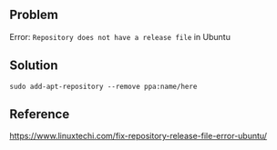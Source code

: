 ## Problem

Error: `Repository does not have a release file` in Ubuntu

## Solution

`sudo add-apt-repository --remove ppa:name/here`

## Reference

https://www.linuxtechi.com/fix-repository-release-file-error-ubuntu/
